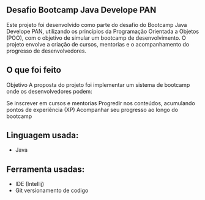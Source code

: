## Desafio Bootcamp Java Develope PAN
Este projeto foi desenvolvido como parte do desafio do Bootcamp Java Develope PAN, utilizando os princípios da Programação Orientada a Objetos (POO), com o objetivo de simular um bootcamp de desenvolvimento. O projeto envolve a criação de cursos, mentorias e o acompanhamento do progresso de desenvolvedores.

## O que foi feito
Objetivo
A proposta do projeto foi implementar um sistema de bootcamp onde os desenvolvedores podem:

Se inscrever em cursos e mentorias
Progredir nos conteúdos, acumulando pontos de experiência (XP)
Acompanhar seu progresso ao longo do bootcamp

## Linguagem usada:
* Java

## Ferramenta usadas:
* IDE (Intellij)
* Git versionamento de codigo
